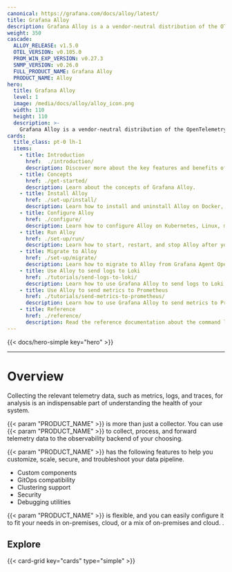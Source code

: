 ```yaml
---
canonical: https://grafana.com/docs/alloy/latest/
title: Grafana Alloy
description: Grafana Alloy is a a vendor-neutral distribution of the OTel Collector
weight: 350
cascade:
  ALLOY_RELEASE: v1.5.0
  OTEL_VERSION: v0.105.0
  PROM_WIN_EXP_VERSION: v0.27.3
  SNMP_VERSION: v0.26.0
  FULL_PRODUCT_NAME: Grafana Alloy
  PRODUCT_NAME: Alloy
hero:
  title: Grafana Alloy
  level: 1
  image: /media/docs/alloy/alloy_icon.png
  width: 110
  height: 110
  description: >-
    Grafana Alloy is a vendor-neutral distribution of the OpenTelemetry (OTel) Collector. With Alloy, you can instrument your application or infrastructure to collect, process, and forward telemetry data to the observability backend of your choice.
cards: 
  title_class: pt-0 lh-1
  items:
    - title: Introduction
      href:  ./introduction/
      description: Discover more about the key features and benefits of Alloy.
    - title: Concepts
      href: ./get-started/
      description: Learn about the concepts of Grafana Alloy.
    - title: Install Alloy
      href: ./set-up/install/
      description: Learn how to install and uninstall Alloy on Docker, Kubernetes, Linux, macOS, or Windows.
    - title: Configure Alloy
      href: ./configure/
      description: Learn how to configure Alloy on Kubernetes, Linux, macOS, or Windows.
    - title: Run Alloy
      href: ./set-up/run/
      description: Learn how to start, restart, and stop Alloy after you have installed it.
    - title: Migrate to Alloy
      href: ./set-up/migrate/
      description: Learn how to migrate to Alloy from Grafana Agent Operator, Prometheus, Promtail, Grafana Agent Static, or Grafana Agent Flow.
    - title: Use Alloy to send logs to Loki
      href: ./tutorials/send-logs-to-loki/
      description: Learn how to use Grafana Alloy to send logs to Loki.
    - title: Use Alloy to send metrics to Prometheus
      href: ./tutorials/send-metrics-to-prometheus/
      description: Learn how to use Grafana Alloy to send metrics to Prometheus.
    - title: Reference
      href: ./reference/
      description: Read the reference documentation about the command line tools, configuration blocks, components, and standard library.
---
```


{{< docs/hero-simple key="hero" >}}

---

# Overview

Collecting the relevant telemetry data, such as metrics, logs, and traces, for analysis is an indispensable part of understanding the health of your system.

{{< param "PRODUCT_NAME" >}} is more than just a collector. You can use {{< param "PRODUCT_NAME" >}} to collect, process, and forward telemetry data to the observability backend of your choosing.

{{< param "PRODUCT_NAME" >}} has the following features to help you customize, scale, secure, and troubleshoot your data pipeline.

* Custom components
* GitOps compatibility
* Clustering support
* Security
* Debugging utilities

{{< param "PRODUCT_NAME" >}} is flexible, and you can easily configure it to fit your needs in on-premises, cloud, or a mix of on-premises and cloud. .

## Explore

{{< card-grid key="cards" type="simple" >}}

[OTel]: https://opentelemetry.io/ecosystem/distributions/
[Prometheus]: https://prometheus.io/
[Pyroscope]: https://grafana.com/docs/pyroscope/
[Loki]: https://grafana.com/docs/loki/
[Mimir]: https://grafana.com/docs/mimir/
[Promtail]: https://grafana.com/docs/loki/latest/send-data/promtail/
